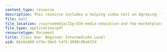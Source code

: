 ```yaml
---
content_type: resource
description: This resource includes a helping video text on Agreeing- "The messy apartment."
file: null
file_location: /coursemedia/21g-034-media-education-and-the-marketplace-fall-2005/6ec6d469e73e56e514f23030c06a637d_MIT21G_034F05_beg_int.pdf
file_type: application/pdf
resourcetype: Document
title: Class One- Beginner Intermediate Level
uid: 6ec6d469-e73e-56e5-14f2-3030c06a637d
---
```

